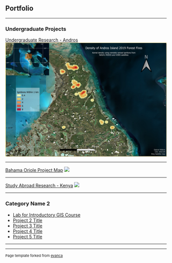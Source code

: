 ## Portfolio

---

### Undergraduate Projects

[Undergraduate Research - Andros](Andros_SURF_project.md)
<img src="images/GWilkins_BAHO_poster_thumbnail.PNG?raw=true"/>

---
[Bahama Oriole Project Map](BAHO_map_project.md)
<image src="images/BAHO_worksite_map.PNG?raw=true"/>

---
[Study Abroad Research - Kenya](BAHO_map_project.md)
<image src="images/BAHO_worksite_map.PNG?raw=true"/>

---
### Category Name 2

- [Lab for Introductory GIS Course](pdf/Wilkins_Lab_12.pdf)
- [Project 2 Title](http://example.com/)
- [Project 3 Title](http://example.com/)
- [Project 4 Title](http://example.com/)
- [Project 5 Title](http://example.com/)

---




---
<p style="font-size:11px">Page template forked from <a href="https://github.com/evanca/quick-portfolio">evanca</a></p>
<!-- Remove above link if you don't want to attibute -->
